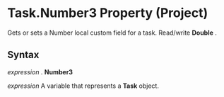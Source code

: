 
# Task.Number3 Property (Project)

Gets or sets a Number local custom field for a task. Read/write  **Double** .


## Syntax

 _expression_ . **Number3**

 _expression_ A variable that represents a **Task** object.

